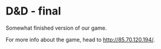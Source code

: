# D&D - final
Somewhat finished version of our game.

For more info about the game, head to http://85.70.120.194/.
